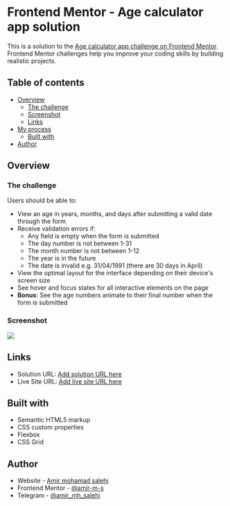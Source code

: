 # Frontend Mentor - Age calculator app solution

This is a solution to the [Age calculator app challenge on Frontend Mentor](https://www.frontendmentor.io/challenges/age-calculator-app-dF9DFFpj-Q). Frontend Mentor challenges help you improve your coding skills by building realistic projects.

## Table of contents

- [Overview](#overview)
  - [The challenge](#the-challenge)
  - [Screenshot](#screenshot)
  - [Links](#links)
- [My process](#my-process)
  - [Built with](#built-with)
- [Author](#author)

## Overview

### The challenge

Users should be able to:

- View an age in years, months, and days after submitting a valid date through the form
- Receive validation errors if:
  - Any field is empty when the form is submitted
  - The day number is not between 1-31
  - The month number is not between 1-12
  - The year is in the future
  - The date is invalid e.g. 31/04/1991 (there are 30 days in April)
- View the optimal layout for the interface depending on their device's screen size
- See hover and focus states for all interactive elements on the page
- **Bonus**: See the age numbers animate to their final number when the form is submitted

### Screenshot

![](./screenshot.jpg)

## Links

- Solution URL: [Add solution URL here](https://github.com/amir-m-s/frontendmentpr-age-calculator)
- Live Site URL: [Add live site URL here](https://amirm-salehi.ir)


## Built with

- Semantic HTML5 markup
- CSS custom properties
- Flexbox
- CSS Grid

## Author

- Website - [Amir mohamad salehi](https://www.amirm-salehi.ir)
- Frontend Mentor - [@amir-m-s](https://www.frontendmentor.io/profile/amir-m-s)
- Telegram - [@amir_mh_salehi](https://www.t.me/amir_mh_salehi)
